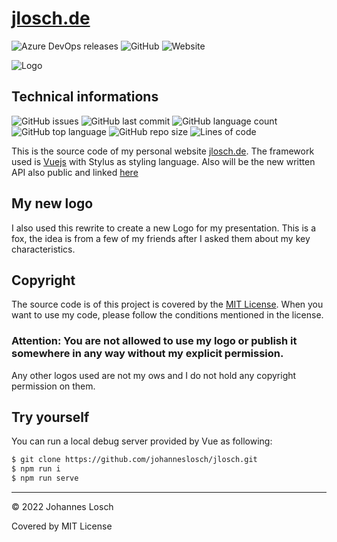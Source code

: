 # [jlosch.de](https://jlosch.de)

![Azure DevOps releases](https://img.shields.io/azure-devops/release/johanneslosch/2e12c7f1-c332-408c-a22c-adcf0909a09d/1/1)
![GitHub](https://img.shields.io/github/license/johanneslosch/jlosch)
![Website](https://img.shields.io/website?down_color=red&down_message=offline&up_color=green&up_message=online&url=https%3A%2F%2Fjlosch.de)

![Logo](https://s.jlosch.de/logo/logo_johanneslosch_nebeneinander.svg)

## Technical informations
![GitHub issues](https://img.shields.io/github/issues/johanneslosch/jlosch)
![GitHub last commit](https://img.shields.io/github/last-commit/johanneslosch/jlosch)
![GitHub language count](https://img.shields.io/github/languages/count/johanneslosch/jlosch)
![GitHub top language](https://img.shields.io/github/languages/top/johanneslosch/jlosch)
![GitHub repo size](https://img.shields.io/github/repo-size/johanneslosch/jlosch)
![Lines of code](https://img.shields.io/tokei/lines/github/johanneslosch/jlosch)

This is the source code of my personal website [jlosch.de](https://jlosch.de).
The framework used is [Vuejs](https://vuejs.org/) with Stylus as styling language.
Also will be the new written API also public and linked [here]()

## My new logo
I also used this rewrite to create a new Logo for my presentation.
This is a fox, the idea is from a few of my friends after I asked them about my key characteristics. 

## Copyright
The source code is of this project is covered by the [MIT License](https://github.com/johanneslosch/jlosch/blob/master/LICENSE.md). When you want to use my code, please follow the conditions mentioned in the license.

### **Attention: You are not allowed to use my logo or publish it somewhere in any way without my explicit permission.** 

Any other logos used are not my ows and I do not hold any copyright permission on them.

## Try yourself
You can run a local debug server provided by Vue as following:
```bash
$ git clone https://github.com/johanneslosch/jlosch.git
$ npm run i
$ npm run serve
```
---

© 2022 Johannes Losch

Covered by MIT License